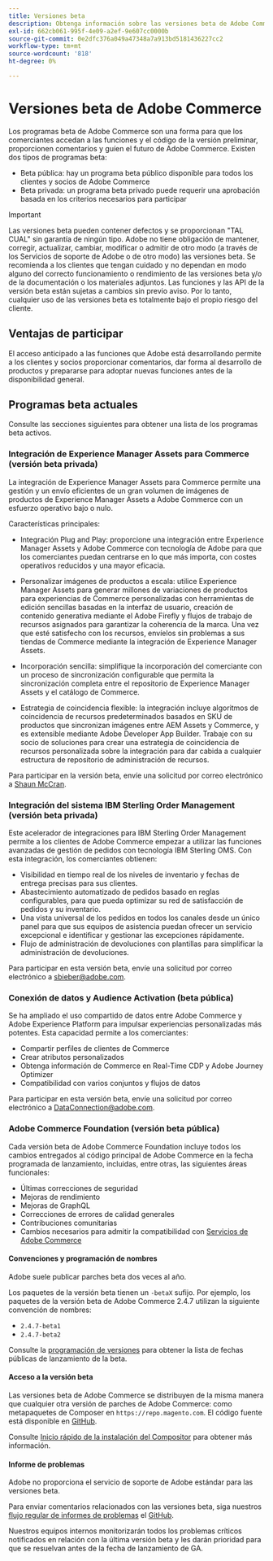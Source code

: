 ```yaml
---
title: Versiones beta
description: Obtenga información sobre las versiones beta de Adobe Commerce y cómo participar.
exl-id: 662cb061-995f-4e09-a2ef-9e607cc0000b
source-git-commit: 0e2dfc376a049a47348a7a913bd5181436227cc2
workflow-type: tm+mt
source-wordcount: '818'
ht-degree: 0%

---
```


# Versiones beta de Adobe Commerce

Los programas beta de Adobe Commerce son una forma para que los comerciantes accedan a las funciones y el código de la versión preliminar, proporcionen comentarios y guíen el futuro de Adobe Commerce. Existen dos tipos de programas beta:

- Beta pública: hay un programa beta público disponible para todos los clientes y socios de Adobe Commerce
- Beta privada: un programa beta privado puede requerir una aprobación basada en los criterios necesarios para participar

>[!IMPORTANT]
>
>Las versiones beta pueden contener defectos y se proporcionan &quot;TAL CUAL&quot; sin garantía de ningún tipo. Adobe no tiene obligación de mantener, corregir, actualizar, cambiar, modificar o admitir de otro modo (a través de los Servicios de soporte de Adobe o de otro modo) las versiones beta. Se recomienda a los clientes que tengan cuidado y no dependan en modo alguno del correcto funcionamiento o rendimiento de las versiones beta y/o de la documentación o los materiales adjuntos. Las funciones y las API de la versión beta están sujetas a cambios sin previo aviso. Por lo tanto, cualquier uso de las versiones beta es totalmente bajo el propio riesgo del cliente.

## Ventajas de participar

El acceso anticipado a las funciones que Adobe está desarrollando permite a los clientes y socios proporcionar comentarios, dar forma al desarrollo de productos y prepararse para adoptar nuevas funciones antes de la disponibilidad general.

## Programas beta actuales

Consulte las secciones siguientes para obtener una lista de los programas beta activos.

### Integración de Experience Manager Assets para Commerce (versión beta privada)

La integración de Experience Manager Assets para Commerce permite una gestión y un envío eficientes de un gran volumen de imágenes de productos de Experience Manager Assets a Adobe Commerce con un esfuerzo operativo bajo o nulo.

Características principales:

- Integración Plug and Play: proporcione una integración entre Experience Manager Assets y Adobe Commerce con tecnología de Adobe para que los comerciantes puedan centrarse en lo que más importa, con costes operativos reducidos y una mayor eficacia.

- Personalizar imágenes de productos a escala: utilice Experience Manager Assets para generar millones de variaciones de productos para experiencias de Commerce personalizadas con herramientas de edición sencillas basadas en la interfaz de usuario, creación de contenido generativa mediante el Adobe Firefly y flujos de trabajo de recursos asignados para garantizar la coherencia de la marca. Una vez que esté satisfecho con los recursos, envíelos sin problemas a sus tiendas de Commerce mediante la integración de Experience Manager Assets.

- Incorporación sencilla: simplifique la incorporación del comerciante con un proceso de sincronización configurable que permita la sincronización completa entre el repositorio de Experience Manager Assets y el catálogo de Commerce.

- Estrategia de coincidencia flexible: la integración incluye algoritmos de coincidencia de recursos predeterminados basados en SKU de productos que sincronizan imágenes entre AEM Assets y Commerce, y es extensible mediante Adobe Developer App Builder. Trabaje con su socio de soluciones para crear una estrategia de coincidencia de recursos personalizada sobre la integración para dar cabida a cualquier estructura de repositorio de administración de recursos.

Para participar en la versión beta, envíe una solicitud por correo electrónico a [Shaun McCran](mailto:mccran@adobe.com).

### Integración del sistema IBM Sterling Order Management (versión beta privada)

Este acelerador de integraciones para IBM Sterling Order Management permite a los clientes de Adobe Commerce empezar a utilizar las funciones avanzadas de gestión de pedidos con tecnología IBM Sterling OMS. Con esta integración, los comerciantes obtienen:
- Visibilidad en tiempo real de los niveles de inventario y fechas de entrega precisas para sus clientes.
- Abastecimiento automatizado de pedidos basado en reglas configurables, para que pueda optimizar su red de satisfacción de pedidos y su inventario.
- Una vista universal de los pedidos en todos los canales desde un único panel para que sus equipos de asistencia puedan ofrecer un servicio excepcional e identificar y gestionar las excepciones rápidamente.
- Flujo de administración de devoluciones con plantillas para simplificar la administración de devoluciones.

Para participar en esta versión beta, envíe una solicitud por correo electrónico a [sbieber@adobe.com](mailto:sbieber@adobe.com).

### Conexión de datos y Audience Activation (beta pública)

Se ha ampliado el uso compartido de datos entre Adobe Commerce y Adobe Experience Platform para impulsar experiencias personalizadas más potentes. Esta capacidad permite a los comerciantes:
- Compartir perfiles de clientes de Commerce
- Crear atributos personalizados
- Obtenga información de Commerce en Real-Time CDP y Adobe Journey Optimizer
- Compatibilidad con varios conjuntos y flujos de datos

Para participar en esta versión beta, envíe una solicitud por correo electrónico a [DataConnection@adobe.com](mailto:DataConnection@adobe.com).

### Adobe Commerce Foundation (versión beta pública)

Cada versión beta de Adobe Commerce Foundation incluye todos los cambios entregados al código principal de Adobe Commerce en la fecha programada de lanzamiento, incluidas, entre otras, las siguientes áreas funcionales:

- Últimas correcciones de seguridad
- Mejoras de rendimiento
- Mejoras de GraphQL
- Correcciones de errores de calidad generales
- Contribuciones comunitarias
- Cambios necesarios para admitir la compatibilidad con [Servicios de Adobe Commerce](https://experienceleague.adobe.com/docs/commerce-merchant-services/user-guides/home.html)

#### Convenciones y programación de nombres

Adobe suele publicar parches beta dos veces al año.

Los paquetes de la versión beta tienen un `-betaX` sufijo. Por ejemplo, los paquetes de la versión beta de Adobe Commerce 2.4.7 utilizan la siguiente convención de nombres:

- `2.4.7-beta1`
- `2.4.7-beta2`

Consulte la [programación de versiones](schedule.md) para obtener la lista de fechas públicas de lanzamiento de la beta.


#### Acceso a la versión beta

Las versiones beta de Adobe Commerce se distribuyen de la misma manera que cualquier otra versión de parches de Adobe Commerce: como metapaquetes de Composer en `https://repo.magento.com`. El código fuente está disponible en [GitHub](https://github.com/magento/magento2).

Consulte [Inicio rápido de la instalación del Compositor](../installation/composer.md) para obtener más información.

#### Informe de problemas

Adobe no proporciona el servicio de soporte de Adobe estándar para las versiones beta.

Para enviar comentarios relacionados con las versiones beta, siga nuestros [flujo regular de informes de problemas](https://developer.adobe.com/commerce/contributor/guides/code-contributions/) el [GitHub](https://github.com/magento/magento2).

Nuestros equipos internos monitorizarán todos los problemas críticos notificados en relación con la última versión beta y les darán prioridad para que se resuelvan antes de la fecha de lanzamiento de GA.
